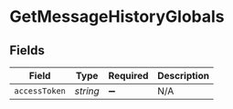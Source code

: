 # GetMessageHistoryGlobals


## Fields

| Field              | Type               | Required           | Description        |
| ------------------ | ------------------ | ------------------ | ------------------ |
| `accessToken`      | *string*           | :heavy_minus_sign: | N/A                |